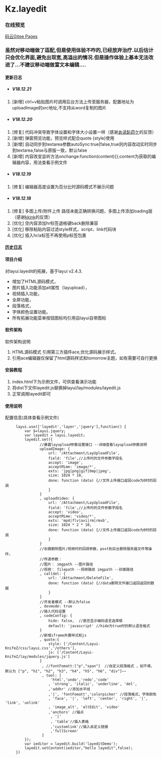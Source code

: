 # Kz.layedit
### 在线预览
[码云Gitee Pages](http://knifez.gitee.io/kz.layedit/index.html)

### 虽然对移动端做了适配,但是使用体验不咋的,已经放弃治疗.以后估计只会优化界面,避免出现宽,高溢出的情况.但是操作体验上基本无法改进了...不建议移动端做富文本编辑....
#### 更新日志
- ##### V18.12.21
1. [新增] ctrl+v粘贴图片时调用后台方法上传至服务器，配置地址为uploadImage的src地址,不支持从word复制的图片
- ##### V18.12.20
1. [修复] 代码冲突导致字体设置和字体大小设置一样（感谢<a href="https://gitee.com/flash127">あ读鈊茚ケ</a>的反馈）
2. [新增] 弹窗预览功能，预览样式配合quote {style}使用
3. [新增] 自动同步到textarea参数autoSync:true|false,true则内容改动实时同步到textarea,false与原版一致，默认false
4. [新增] 内容改变监听方法onchange:function(content){};content为获取的编辑器内容，用法查看示例文件
- ##### V18.12.19
1. [修复] 编辑器高度设置为百分比时源码模式不展示问题
 - ##### V18.12.18
1. [修复] 多图上传/附件上传 路径未能正确转换问题，多图上传添加loading层 （感谢<a href="https://gitee.com/kkink">kkink</a>的反馈）
2. [优化] 空内容添加hr标签退格键back删除兼容
3. [优化] 移除粘贴内容过滤style样式，script、link代码块
4. [优化] 插入hr/a标签不再使用p标签包裹

####  <a href="http://knifez.gitee.io/kz.layedit/UpgradeInfo.html">历史日志</a>

#### 项目介绍
对layui.layedit的拓展，基于layui v2.4.3.
- 增加了HTML源码模式，
- 图片插入功能添加alt属性（layupload），
- 视频插入功能，
- 全屏功能，
- 段落格式，
- 字体颜色设置功能。
- 所有拓展功能菜单按钮图标均引用自layui自带图标
#### 软件架构
软件架构说明
1. HTML源码模式 引用第三方插件ace,优化源码展示样式。
2. 引用ace编辑器仅保留了html源码样式和tomorrow主题，如有需要可自行更换
#### 安装教程
1. index.html下为示例文件，可供查看演示功能
2. 将dist下文件layedit.js替换掉layui/lay/modules/layedit.js
3. 正常调用layedit即可

#### 使用说明
配置信息(具体查看示例文件)

```
     layui.use(['layedit','layer','jquery'],function() {
         var $=layui.jquery;
         var layedit = layui.layedit;
 		 layedit.set({
                //暴露layupload参数设置接口 --详细查看layupload参数说明
                uploadImage: {
                    url: '/Attachment/LayUploadFile',
                    field: 'file',//上传时的文件参数字段名
                    accept: 'image',
                    acceptMime: 'image/*',
                    exts: 'jpg|png|gif|bmp|jpeg',
                    size: 1024 * 10,
                    done: function (data) {//文件上传接口返回code为0时的回调
                    }
                }
                , uploadVideo: {
                    url: '/Attachment/LayUploadFile',
                    field: 'file',//上传时的文件参数字段名
                    accept: 'video',
                    acceptMime: 'video/*',
                    exts: 'mp4|flv|avi|rm|rmvb',
                    size: 1024 * 2 * 10,
                    done: function (data) {//文件上传接口返回code为0时的回调
                    }
                }
                //右键删除图片/视频时的回调参数，post到后台删除服务器文件等操作，
                //传递参数：
                //图片： imgpath --图片路径
                //视频： filepath --视频路径 imgpath --封面路径
                , calldel: {
                    url: '/Attachment/DeleteFile',
                    done: function (data) {//data删除文件接口返回返回的数据
                    }
                }
                //开发者模式 --默认为false
                , devmode: true
                //插入代码设置
                , codeConfig: {
                    hide: false,  //是否显示编码语言选择框
                    default: 'javascript' //hide为true时的默认语言格式
                }           
                //新增iframe外置样式和js
                , quote:{
                    style: ['/Content/Layui-KnifeZ/css/layui.css','/others'],
                    js: ['/Content/Layui-KnifeZ/lay/modules/jquery.js']
                }
                 , //fontFomatt:["p","span"]  //自定义段落格式 ，如不填，默认为 ["p", "h1", "h2", "h3", "h4", "h5", "h6", "div"]~~
                 , tool: [
                     'html','undo','redo','code'
 					, 'strong', 'italic', 'underline', 'del', 
					,'addhr' //添加水平线
					,'|', 'fontFomatt','colorpicker' //段落格式，字体颜色
 					, 'face', '|', 'left', 'center', 'right', '|', 'link', 'unlink'
 					, 'image_alt', 'altEdit', 'video' 
					,'anchors' //锚点
                     , '|'
					 , 'table'//插入表格
					 ,'customlink'//插入自定义链接
					 ,'fullScreen'
                 ]
         });
         var ieditor = layedit.build('layeditDemo');
		 layedit.setContent(ieditor,"hello layedit",false);
     })
```
